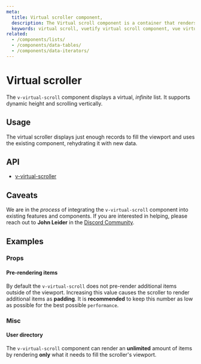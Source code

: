 ```yaml
---
meta:
  title: Virtual scroller component,
  description: The Virtual scroll component is a container that renders only visible elements. It is useful when in need to display large amount of uniform data.,
  keywords: virtual scroll, vuetify virtual scroll component, vue virtual scroll component, v-virtual-scroll component
related:
  - /components/lists/
  - /components/data-tables/
  - /components/data-iterators/
---
```


# Virtual scroller

The `v-virtual-scroll` component displays a virtual, *infinite* list. It supports dynamic height and scrolling vertically.

<entry-ad />

## Usage

The virtual scroller displays just enough records to fill the viewport and uses the existing component, rehydrating it with new data.

<usage name="v-virtual-scroller" />

## API

- [v-virtual-scroller](../../api/v-virtual-scroller)

## Caveats

<alert type="info">We are in the *process* of integrating the `v-virtual-scroll` component into existing features and components. If you are interested in helping, please reach out to **John Leider** in the [Discord Community](https://community.vuetifyjs.com).</alert>

## Examples

### Props

#### Pre-rendering items

By default the `v-virtual-scroll` does not pre-render additional items outside of the viewport. Increasing this value causes the scroller to render additional items as **padding**. It is **recommended** to keep this number as low as possible for the best possible `performance`.

<example file="v-virtual-scroller/prop-benching" />

### Misc

#### User directory

The `v-virtual-scroll` component can render an __unlimited__ amount of items by rendering **only** what it needs to fill the scroller's viewport.

<example file="v-virtual-scroller/misc-user-directory" />

<backmatter />
